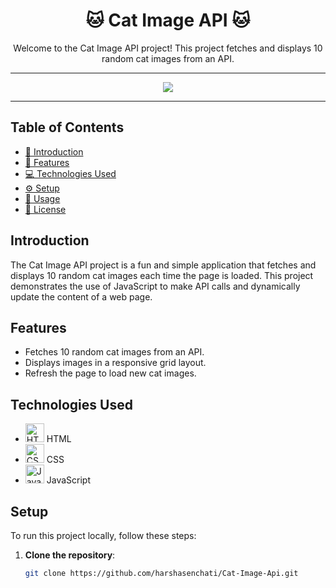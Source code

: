 <div align="center">
  <h1>🐱 Cat Image API 🐱</h1>
  <p>Welcome to the Cat Image API project! This project fetches and displays 10 random cat images from an API.</p>
</div>

---

<div align="center">
  <img src="https://github.com/harshasenchati/Cat-Image-Api/blob/main/cat-record.gif">
</div>

---

## Table of Contents

- [📖 Introduction](#introduction)
- [🎨 Features](#features)
- [💻 Technologies Used](#technologies-used)
- [⚙️ Setup](#setup)
- [🚀 Usage](#usage)
- [📜 License](#license)

## Introduction

The Cat Image API project is a fun and simple application that fetches and displays 10 random cat images each time the page is loaded. This project demonstrates the use of JavaScript to make API calls and dynamically update the content of a web page.

## Features

- Fetches 10 random cat images from an API.
- Displays images in a responsive grid layout.
- Refresh the page to load new cat images.

## Technologies Used

- <img src="https://img.icons8.com/color/48/000000/html-5.png" alt="HTML" width="30" height="30"> HTML
- <img src="https://img.icons8.com/color/48/000000/css3.png" alt="CSS" width="30" height="30"> CSS
- <img src="https://img.icons8.com/color/48/000000/javascript.png" alt="JavaScript" width="30" height="30"> JavaScript

## Setup

To run this project locally, follow these steps:

1. **Clone the repository**:
   ```bash
   git clone https://github.com/harshasenchati/Cat-Image-Api.git
